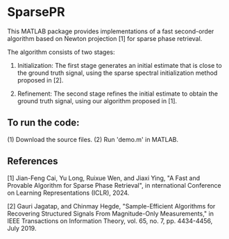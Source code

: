 # SparsePR

This MATLAB package provides implementations of a fast second-order algorithm based on Newton projection [1] for sparse phase retrieval.

The algorithm consists of two stages:

1. Initialization: The first stage generates an initial estimate that is close to the ground truth signal, using the sparse spectral initialization method proposed in [2].

2. Refinement: The second stage refines the initial estimate to obtain the ground truth signal, using our algorithm proposed in [1].


## To run the code:
(1) Download the source files.
(2) Run 'demo.m' in MATLAB.


## References
[1] Jian-Feng Cai, Yu Long, Ruixue Wen, and Jiaxi Ying, "A Fast and Provable Algorithm for Sparse Phase Retrieval", in nternational Conference on Learning Representations (ICLR), 2024.

[2] Gauri Jagatap, and Chinmay Hegde, "Sample-Efficient Algorithms for Recovering Structured Signals From Magnitude-Only Measurements," in IEEE Transactions on Information Theory, vol. 65, no. 7, pp. 4434-4456, July 2019.
